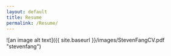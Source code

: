 ```yaml
---
layout: default
title: Resume
permalink: /Resume/
---
```


![an image alt text]({{ site.baseurl }}/images/StevenFangCV.pdf "stevenfang")